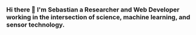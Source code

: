 ### Hi there 👋 I'm Sebastian a Researcher and Web Developer working in the intersection of science, machine learning, and sensor technology. 

<!--
# John Doe, PhD

🔬 Postdoctoral Researcher at University of Research

📧 john.doe@email.com | 🌐 [Personal Website](https://www.johndoe.com) | 📚 [Google Scholar](https://scholar.google.com/citations?user=your-google-scholar-id)

---

## Research Interests
- Plant genomics
- Bioinformatics
- Machine learning in biology

---

## Education
- PhD in Plant Biology, University of Science, 20XX
- MSc in Bioinformatics, University of Technology, 20XX
- BSc in Biology, University of Science, 20XX

---

## Publications

### Journal Articles
1. Doe, J., & Smith, A. (20XX). *Title of Your Paper*. Journal of Plant Biology. [![DOI](https://img.shields.io/badge/DOI-10.0000/0000-blue)](https://doi.org/10.0000/0000) [![PDF](https://img.shields.io/badge/PDF-Download-orange)](https://www.yourwebsite.com/paper1.pdf)

   ![Image](https://placeimg.com/200/150/nature) 

2. Smith, A., & Doe, J. (20XX). *Another Title*. Journal of Bioinformatics. [![DOI](https://img.shields.io/badge/DOI-10.0000/0001-blue)](https://doi.org/10.0000/0001) [![PDF](https://img.shields.io/badge/PDF-Download-orange)](https://www.yourwebsite.com/paper2.pdf)

   ![Image](https://placeimg.com/200/150/arch) 

### Conference Proceedings
1. Doe, J., & Johnson, B. (20XX). *Conference Title*. Proceedings of the Conference. [![PDF](https://img.shields.io/badge/PDF-Download-orange)](https://www.yourwebsite.com/proceedings1.pdf)

   ![Image](https://placeimg.com/200/150/people) 

2. Johnson, B., & Doe, J. (20XX). *Another Conference Title*. Proceedings of the Conference. [![PDF](https://img.shields.io/badge/PDF-Download-orange)](https://www.yourwebsite.com/proceedings2.pdf)

   ![Image](https://placeimg.com/200/150/tech) 

---

## Projects
- **Project Name:** Description of the project. [Link to Repository](https://github.com/yourusername/project)
- **Another Project:** Description of the project. [Link to Repository](https://github.com/yourusername/another-project)

---

## Research Contributions
- Open-source tools or datasets you have contributed to.

---

## Recent Talks
- List of recent conference presentations or invited talks.

---

## Courses Taught
- List of courses you have taught or are currently teaching.

---

## Awards and Honors
- Any academic or professional awards you have received.

---

## Languages and Technologies
- Programming languages, tools, and technologies you are proficient in.

---

## Professional Memberships
- List of professional organizations or societies you are a member of.

---

## Fun Fact
- Share a fun fact or personal interest.
